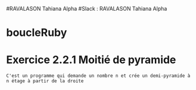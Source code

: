 #RAVALASON Tahiana Alpha
#Slack : RAVALASON Tahiana Alpha


# boucleRuby

# Exercice 2.2.1 Moitié de pyramide
	C'est un programme qui demande un nombre n et crée un demi-pyramide à n étage à partir de la droite